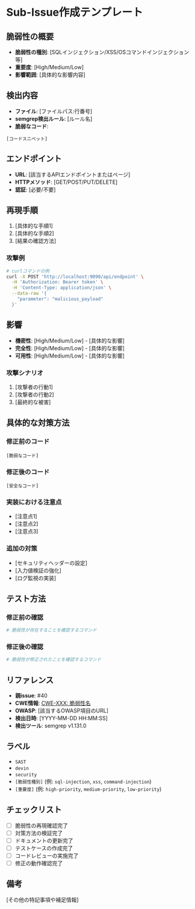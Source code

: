 # Sub-Issue作成テンプレート

## 脆弱性の概要
- **脆弱性の種別**: [SQLインジェクション/XSS/OSコマンドインジェクション等]
- **重要度**: [High/Medium/Low]
- **影響範囲**: [具体的な影響内容]

## 検出内容
- **ファイル**: [ファイルパス:行番号]
- **semgrep検出ルール**: [ルール名]
- **脆弱なコード**: 
```[言語]
[コードスニペット]
```

## エンドポイント
- **URL**: [該当するAPIエンドポイントまたはページ]
- **HTTPメソッド**: [GET/POST/PUT/DELETE]
- **認証**: [必要/不要]

## 再現手順
1. [具体的な手順1]
2. [具体的な手順2]
3. [結果の確認方法]

### 攻撃例
```bash
# curlコマンドの例
curl -X POST 'http://localhost:9090/api/endpoint' \
  -H 'Authorization: Bearer token' \
  -H 'Content-Type: application/json' \
  --data-raw '{
    "parameter": "malicious_payload"
  }'
```

## 影響
- **機密性**: [High/Medium/Low] - [具体的な影響]
- **完全性**: [High/Medium/Low] - [具体的な影響]
- **可用性**: [High/Medium/Low] - [具体的な影響]

### 攻撃シナリオ
1. [攻撃者の行動1]
2. [攻撃者の行動2]
3. [最終的な被害]

## 具体的な対策方法

### 修正前のコード
```[言語]
[脆弱なコード]
```

### 修正後のコード
```[言語]
[安全なコード]
```

### 実装における注意点
- [注意点1]
- [注意点2]
- [注意点3]

### 追加の対策
- [セキュリティヘッダーの設定]
- [入力値検証の強化]
- [ログ監視の実装]

## テスト方法
### 修正前の確認
```bash
# 脆弱性が存在することを確認するコマンド
```

### 修正後の確認
```bash
# 脆弱性が修正されたことを確認するコマンド
```

## リファレンス
- **親issue**: #40
- **CWE情報**: [CWE-XXX: 脆弱性名](https://cwe.mitre.org/data/definitions/XXX.html)
- **OWASP**: [該当するOWASP項目のURL]
- **検出日時**: [YYYY-MM-DD HH:MM:SS]
- **検出ツール**: semgrep v1.131.0

## ラベル
- `SAST`
- `devin`
- `security`
- `[脆弱性種別]` (例: `sql-injection`, `xss`, `command-injection`)
- `[重要度]` (例: `high-priority`, `medium-priority`, `low-priority`)

## チェックリスト
- [ ] 脆弱性の再現確認完了
- [ ] 対策方法の検証完了
- [ ] ドキュメントの更新完了
- [ ] テストケースの作成完了
- [ ] コードレビューの実施完了
- [ ] 修正の動作確認完了

## 備考
[その他の特記事項や補足情報]
